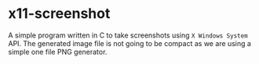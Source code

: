 # x11-screenshot

A simple program written in C to take screenshots using `X Windows System` API. The generated image file is not going to be compact as we are using a simple one 
file PNG generator.
